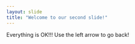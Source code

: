 ```yaml
---
layout: slide
title: "Welcome to our second slide!"
---
```

Everything is OK!!!
Use the left arrow to go back!
